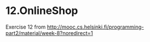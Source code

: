 # 12.OnlineShop

Exercise 12 from http://mooc.cs.helsinki.fi/programming-part2/material/week-8?noredirect=1
